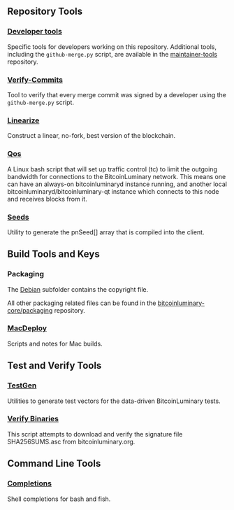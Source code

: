 Repository Tools
---------------------

### [Developer tools](/contrib/devtools) ###
Specific tools for developers working on this repository.
Additional tools, including the `github-merge.py` script, are available in the [maintainer-tools](https://github.com/bitcoinluminary-core/bitcoinluminary-maintainer-tools) repository.

### [Verify-Commits](/contrib/verify-commits) ###
Tool to verify that every merge commit was signed by a developer using the `github-merge.py` script.

### [Linearize](/contrib/linearize) ###
Construct a linear, no-fork, best version of the blockchain.

### [Qos](/contrib/qos) ###

A Linux bash script that will set up traffic control (tc) to limit the outgoing bandwidth for connections to the BitcoinLuminary network. This means one can have an always-on bitcoinluminaryd instance running, and another local bitcoinluminaryd/bitcoinluminary-qt instance which connects to this node and receives blocks from it.

### [Seeds](/contrib/seeds) ###
Utility to generate the pnSeed[] array that is compiled into the client.

Build Tools and Keys
---------------------

### Packaging ###
The [Debian](/contrib/debian) subfolder contains the copyright file.

All other packaging related files can be found in the [bitcoinluminary-core/packaging](https://github.com/bitcoinluminary-core/packaging) repository.

### [MacDeploy](/contrib/macdeploy) ###
Scripts and notes for Mac builds.

Test and Verify Tools
---------------------

### [TestGen](/contrib/testgen) ###
Utilities to generate test vectors for the data-driven BitcoinLuminary tests.

### [Verify Binaries](/contrib/verifybinaries) ###
This script attempts to download and verify the signature file SHA256SUMS.asc from bitcoinluminary.org.

Command Line Tools
---------------------

### [Completions](/contrib/completions) ###
Shell completions for bash and fish.
